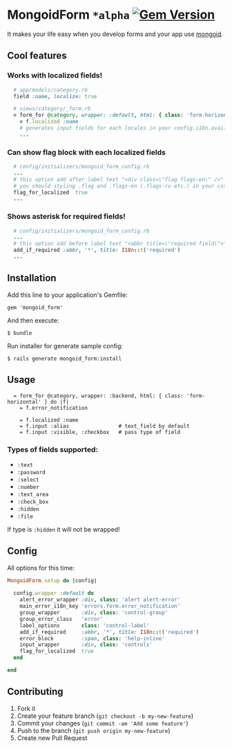 # MongoidForm ``*alpha`` [![Gem Version](https://badge.fury.io/rb/mongoid_form.png)](http://badge.fury.io/rb/mongoid_form)

It makes your life easy when you develop forms and your app use [mongoid](https://github.com/mongoid/mongoid).

## Cool features

### Works with localized fields!

``` ruby  
  # app/models/category.rb
  field :name, localize: true

  # views/category/_form.rb
  = form_for @category, wrapper: :default, html: { class: 'form-horizontal' } do |f|
    = f.localized :name 
    # generates input fields for each locales in your config.i18n.available_locales
    ...
```

### Can show flag block with each localized fields

``` ruby
  # config/initializers/mongoid_form_config.rb
  ...
  # this option add after label text "<div class=\"flag flags-en\" />" to each locale fo localized fields 
  # you should styling .flag and .flags-en (.flags-ru etc.) in your css.
  flag_for_localized  true
  ...
```

### Shows asterisk for required fields!

``` ruby
  # config/initializers/mongoid_form_config.rb
  ...
  # this option add before label text "<abbr title=\"required field\">*</abbr>" to required fields 
  add_if_required :abbr, '*', title: I18n::t('required')
  ...
```

## Installation

Add this line to your application's Gemfile:

    gem 'mongoid_form'

And then execute:

    $ bundle

Run installer for generate sample config:

    $ rails generate mongoid_form:install

## Usage

``` haml
  = form_for @category, wrapper: :backend, html: { class: 'form-horizontal' } do |f|
    = f.error_notification
      
    = f.localized :name
    = f.input :alias                # text_field by default
    = f.input :visible, :checkbox   # pass type of field  
```

### Types of fields supported:
  
  * ```:text```
  * ```:password```
  * ```:select```
  * ```:number```
  * ```:text_area```
  * ```:check_box```
  * ```:hidden```
  * ```:file```

If type is ```:hidden``` it will not be wrapped!


## Config

All options for this time:

``` ruby
MongoidForm.setup do |config|
  
  config.wrapper :default do
    alert_error_wrapper :div, class: 'alert alert-error'
    main_error_i18n_key 'errors.form.error_notification'
    group_wrapper       :div, class: 'control-group'
    group_error_class   'error'
    label_options       class: 'control-label'
    add_if_required     :abbr, '*', title: I18n::t('required')
    error_block         :span, class: 'help-inline'
    input_wrapper       :div, class: 'controls'
    flag_for_localized  true
  end

end
```

## Contributing

1. Fork it
2. Create your feature branch (`git checkout -b my-new-feature`)
3. Commit your changes (`git commit -am 'Add some feature'`)
4. Push to the branch (`git push origin my-new-feature`)
5. Create new Pull Request
